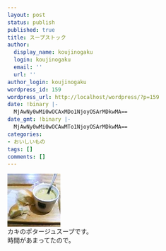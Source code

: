 ```yaml
---
layout: post
status: publish
published: true
title: スープストック
author:
  display_name: koujinogaku
  login: koujinogaku
  email: ''
  url: ''
author_login: koujinogaku
wordpress_id: 159
wordpress_url: http://localhost/wordpress/?p=159
date: !binary |-
  MjAwNy0wMi0wOCAxMDo1NjoyOSArMDkwMA==
date_gmt: !binary |-
  MjAwNy0wMi0wOCAwMTo1NjoyOSArMDkwMA==
categories:
- おいしいもの
tags: []
comments: []
---
```

<p><img src="/blog/img/20070208105703.jpg" alt="20070208105703" align="left" border="0"><br clear="all">カキのポタージュスープです。<br />
時間があまってたので。</p>

